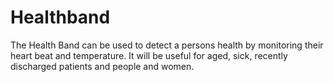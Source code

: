 # Healthband
The Health Band can be used to detect a persons health by monitoring their heart beat and temperature. It will be useful for aged, sick, recently discharged patients and people and women.
